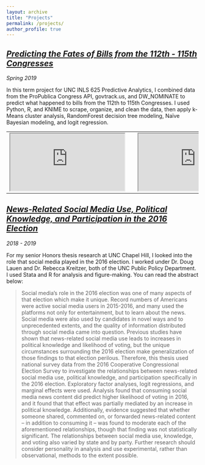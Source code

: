```yaml
---
layout: archive
title: "Projects"
permalink: /projects/
author_profile: true
---
```

<h2><i><a href="https://johnbroberson.github.io/inls625project/" target="_blank">Predicting the Fates of Bills from the 112th - 115th Congresses</a></i></h2>

*Spring 2019*

In this term project for UNC INLS 625 Predictive Analytics, I combined data from the ProPublica Congress API, govtrack.us, and DW_NOMINATE to predict what happened to bills from the 112th to 115th Congresses. I used Python, R, and KNIME to scrape, organize, and clean the data, then apply k-Means cluster analysis, RandomForest decision tree modeling, Naïve Bayesian modeling, and logit regression.

<table>
  <tr>
    <td width="47.5%"><iframe src="https://www.youtube.com/watch?v=xVziyW_k3h4">
    </iframe></td>
    <td width="5%"></td>
    <td width="47.5%"><iframe src="https://www.youtube.com/watch?v=m_L9s5j1pbY">
    </iframe></td>
  </tr>
</table>

<h2><i><a href="https://cdr.lib.unc.edu/record/uuid:195fac49-d9c2-4f3b-9ecb-f9e4edf93be3" target="_blank">News-Related Social Media Use, Political Knowledge, and Participation in the 2016 Election</a></i></h2>

*2018 - 2019*

For my senior Honors thesis research at UNC Chapel Hill, I looked into the role that social media played in the 2016 election. I worked under Dr. Doug Lauen and Dr. Rebecca Kreitzer, both of the UNC Public Policy Department. I used Stata and R for analysis and figure-making. You can read the abstract below:

> Social media’s role in the 2016 election was one of many aspects of that election which make it unique. Record numbers of Americans were active social media users in 2015-2016, and many used the platforms not only for entertainment, but to learn about the news. Social media were also used by candidates in novel ways and to unprecedented extents, and the quality of information distributed through social media came into question. Previous studies have shown that news-related social media use leads to increases in political knowledge and likelihood of voting, but the unique circumstances surrounding the 2016 election make generalization of those findings to that election perilous. Therefore, this thesis used national survey data from the 2016 Cooperative Congressional Election Survey to investigate the relationships between news-related social media use, political knowledge, and participation specifically in the 2016 election. Exploratory factor analyses, logit regressions, and marginal effects were used. Analysis found that consuming social media news content did predict higher likelihood of voting in 2016, and it found that that effect was partially mediated by an increase in political knowledge. Additionally, evidence suggested that whether someone shared, commented on, or forwarded news-related content – in addition to consuming it – was found to moderate each of the aforementioned relationships, though that finding was not statistically significant. The relationships between social media use, knowledge, and voting also varied by state and by party. Further research should consider personality in analysis and use experimental, rather than observational, methods to the extent possible.
